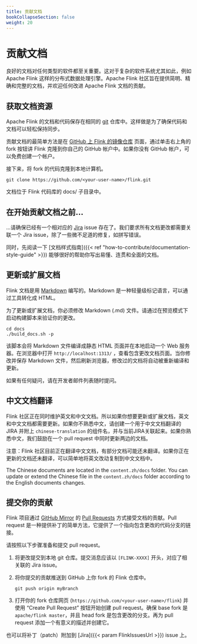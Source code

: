 ```yaml
---
title: 贡献文档
bookCollapseSection: false
weight: 20
---
```


# 贡献文档

良好的文档对任何类型的软件都至关重要。这对于复杂的软件系统尤其如此，例如 Apache Flink 这样的分布式数据处理引擎。Apache Flink 社区旨在提供简明、精确和完整的文档，并欢迎任何改进 Apache Flink 文档的贡献。

## 获取文档资源

Apache Flink 的文档和代码保存在相同的 [git](http://git-scm.com/) 仓库中。这样做是为了确保代码和文档可以轻松保持同步。

贡献文档的最简单方法是在 [GitHub 上 Flink 的镜像仓库](https://github.com/apache/flink) 页面，通过单击右上角的 fork 按钮讲 Flink 克隆到你自己的 GitHub 帐户中。如果你没有 GitHub 帐户，可以免费创建一个帐户。

接下来，将 fork 的代码克隆到本地计算机。

```
git clone https://github.com/<your-user-name>/flink.git
```

文档位于 Flink 代码库的 docs/ 子目录中。

## 在开始贡献文档之前…

…请确保已经有一个相对应的 [Jira](https://issues.apache.org/jira/browse/FLINK) issue 存在了。我们要求所有文档更改都需要关联一个 Jira issue，除了一些微不足道的修复，如拼写错误。

同时，先阅读一下 [文档样式指南]({{< ref "how-to-contribute/documentation-style-guide" >}}) 能够很好的帮助你写出易懂、连贯和全面的文档。

## 更新或扩展文档

Flink 文档是用 [Markdown](http://daringfireball.net/projects/markdown/) 编写的。Markdown 是一种轻量级标记语言，可以通过工具转化成 HTML。

为了更新或扩展文档，你必须修改 Markdown (.md) 文件。请通过在预览模式下启动构建脚本来验证你的更改。

```
cd docs
./build_docs.sh -p
```

该脚本会将 Markdown 文件编译成静态 HTML 页面并在本地启动一个 Web 服务器。在浏览器中打开 `http://localhost:1313/` ，查看包含更改文档页面。当你修改并保存 Markdown 文件，然后刷新浏览器，修改过的文档将自动被重新编译和更新。

如果有任何疑问，请在开发者邮件列表随时提问。

## 中文文档翻译

Flink 社区正在同时维护英文和中文文档。所以如果你想要更新或扩展文档，英文和中文文档都需要更新。如果你不熟悉中文，请创建一个用于中文文档翻译的 JIRA 并附上 `chinese-translation` 的组件名，并与当前JIRA关联起来。如果你熟悉中文，我们鼓励在一个 pull request 中同时更新两边的文档。

注意：Flink 社区目前正在翻译中文文档，有部分文档可能还未翻译。如果你正在更新的文档还未翻译，可以简单地将英文改动复制到中文文档中。

The Chinese documents are located in the `content.zh/docs` folder. You can update or extend the Chinese file in the `content.zh/docs` folder according to the English documents changes.

## 提交你的贡献

Flink 项目通过 [GitHub Mirror](https://github.com/apache/flink) 的 [Pull Requests](https://help.github.com/articles/using-pull-requests) 方式接受文档的贡献。Pull request 是一种提供补丁的简单方法，它提供了一个指向包含更改的代码分支的链接。

请按照以下步骤准备和提交 pull request。

1. 将更改提交到本地 git 仓库。提交消息应该以 `[FLINK-XXXX]` 开头，对应了相关联的 Jira issue。

2. 将你提交的贡献推送到 GitHub 上你 fork 的 Flink 仓库中。

   ```
   git push origin myBranch
   ```

3. 打开你的 fork 仓库网页 (`https://github.com/<your-user-name>/flink`) 并使用 “Create Pull Request” 按钮开始创建 pull request。确保 base fork 是 `apache/flink master`，并且 head fork 是包含更改的分支。再为 pull request 添加一个有意义的描述并创建它。

也可以将补丁（patch）附加到 [Jira]({{< param FlinkIssuesUrl >}}) issue 上。
